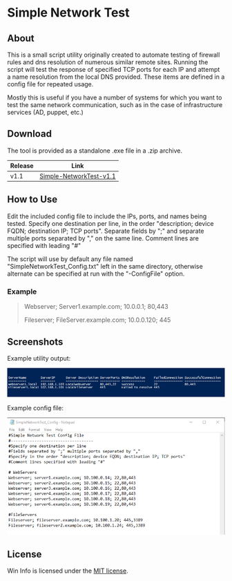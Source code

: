 # Simple Network Test


## About

This is a small script utility originally created to automate testing of firewall rules and dns resolution of numerous similar remote sites. Running the script will test the response of specified TCP ports for each IP and attempt a name resolution from the local DNS provided. These items are defined in a config file for repeated usage.

Mostly this is useful if you have a number of systems for which you want to test the same network communication, such as in the case of infrastructure services (AD, puppet, etc.)

## Download
The tool is provided as a standalone .exe file in a .zip archive.

|Release|Link                |
|-------|--------------------|
|v1.1   |[Simple-NetworkTest-v1.1][Simple-NetworkTest-v1.1]|

[Simple-NetworkTest-v1.1]: https://github.com/KevOtt/Simple-Network-Test/releases/download/v1.1/Simple.Network.Test.zip

## How to Use
Edit the included config file to include the IPs, ports, and names being tested.  Specify one destination per line, in the order "description; device FQDN; destination IP; TCP ports". Separate fields by ";" and separate multiple ports separated by "," on the same line. Comment lines are specified with leading "#"

The script will use by default any file named "SimpleNetworkTest_Config.txt" left in the same directory, otherwise alternate can be specified at run with the "-ConfigFile" option.

### Example

>Webserver; Server1.example.com; 10.0.0.1; 80,443
>
>Fileserver; FileServer.example.com; 10.0.0.120; 445

## Screenshots

Example utility output:
<p align="center">
  <img src="/Docs/Screenshots/SampleOutput.png" width="900" title="Screenshot">
</p>

Example config file:
<p align="center">
  <img src="/Docs/Screenshots/SampleConfigFile.png" width="700" title="Screenshot">
</p>

## License

Win Info is licensed under the [MIT license][].

[MIT license]: https://github.com/KevOtt/Simple-Network-Test/blob/master/LICENSE